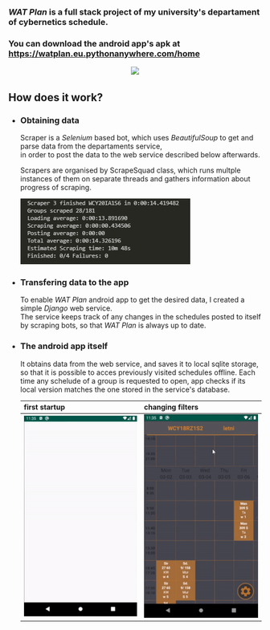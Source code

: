 ###  *WAT Plan* is a full stack project of my university's departament of cybernetics schedule.
### You can download the android app's apk at https://watplan.eu.pythonanywhere.com/home

<p align="center"> 
<img src="https://imgur.com/nTTuSZb.png" height="500">
</p>
 
## How does it work?
  * ### Obtaining data   
    Scraper is a *Selenium* based bot, which uses *BeautifulSoup* to get and parse data from the departaments service,   
    in order to post the data to the web service described below afterwards.
  
    Scrapers are organised by ScrapeSquad class, which runs multple instances of them on separate threads and gathers information about progress of scraping. 
    
    ![](preview/scrapesquadinfo.png)
    
  * ### Transfering data to the app
    To enable *WAT Plan* android app to get the desired data, I created a simple *Django* web service.   
    The service keeps track of any changes in the schedules posted to itself by scraping bots, so that *WAT Plan* is always up to date.
    
  * ### The android app itself
    It obtains data from the web service, and saves it to local sqlite storage, so that it is possible to acces previously visited schedules offline. Each time any schelude of a group is requested to open, app checks if its local version matches the one stored in the service's database.   
    
    |first startup|changing filters|
    |---|---|
    |![](preview/watplanstart.gif)|![](preview/watplansettings.gif)|
